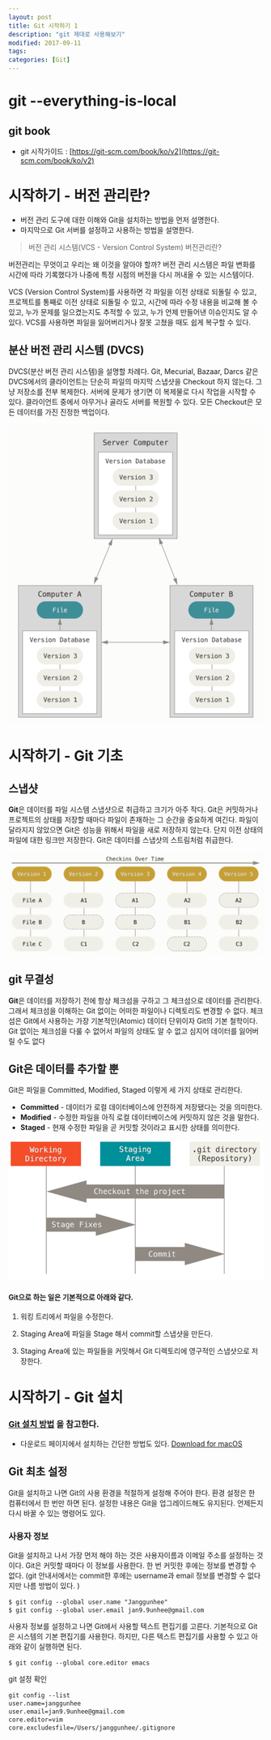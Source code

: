 ```yaml
---
layout: post
title: Git 시작하기 1
description: "git 제대로 사용해보기"
modified: 2017-09-11
tags: 
categories: [Git]
---
```


# git  --everything-is-local

## git book

- git 시작가이드 : [https://git-scm.com/book/ko/v2](https://git-scm.com/book/ko/v2)

# 시작하기 - 버전 관리란?

- 버전 관리 도구에 대한 이해와 Git을 설치하는 방법을 먼저 설명한다.
- 마지막으로 Git 서버를 설정하고 사용하는 방법을 설명한다.

> 버전 관리 시스템(VCS - Version Control System) 버전관리란? 
> 

버전관리는 무엇이고 우리는 왜 이것을 알아야 할까? 
버전 관리 시스템은 파일 변화를 시간에 따라 기록했다가 나중에 특정 시점의 버전을 다시 꺼내올 수 있는 시스템이다. 

VCS (Version Control System)를 사용하면 각 파일을 이전 상태로 되돌릴 수 있고, 프로젝트를 통째로 이전 상태로 되돌릴 수 있고, 시간에 따라 수정 내용을 비교해 볼 수 있고, 누가 문제를 일으켰는지도 추적할 수 있고, 누가 언제 만들어낸 이슈인지도 알 수 있다. VCS를 사용하면 파일을 잃어버리거나 잘못 고쳤을 때도 쉽게 복구할 수 있다.

## 분산 버전 관리 시스템 (DVCS)

DVCS(분산 버전 관리 시스템)을 설명할 차례다. Git, Mecurial, Bazaar, Darcs 같은 DVCS에서의 클라이언트는 단순히 파일의 마지막 스냅샷을 Checkout 하지 않는다. 그냥 저장소를 전부 복제한다. 서버에 문제가 생기면 이 복제물로 다시 작업을 시작할 수 있다. 클라이언트 중에서 아무거나 골라도 서버를 복원할 수 있다. 모든 Checkout은 모든 데이터를 가진 진정한 백업이다.

![](../images/git-images/dvcs.png)

# 시작하기 - Git 기초
## 스냅샷 

 **Git**은 데이터를 파일 시스템 스냅샷으로 취급하고 크기가 아주 작다. Git은 커밋하거나 프로젝트의 상태를 저장할 때마다 파일이 존재하는 그 순간을 중요하게 여긴다. 파일이 달라지지 않았으면 Git은 성능을 위해서 파일을 새로 저장하지 않는다. 단지 이전 상태의 파일에 대한 링크만 저장한다. Git은 데이터를 스냅샷의 스트림처럼 취급한다.

![](../images/git-images/snap.png)

## git 무결성 


**Git**은 데이터를 저장하기 전에 항상 체크섬을 구하고 그 체크섬으로 데이터를 관리한다. 그래서 체크섬을 이해하는 Git 없이는 어떠한 파일이나 디렉토리도 변경할 수 없다. 체크섬은 Git에서 사용하는 가장 기본적인(Atomic) 데이터 단위이자 Git의 기본 철학이다. Git 없이는 체크섬을 다룰 수 없어서 파일의 상태도 알 수 없고 심지어 데이터를 잃어버릴 수도 없다


##  Git은 데이터를 추가할 뿐

Git은 파일을 Committed, Modified, Staged 이렇게 세 가지 상태로 관리한다. 
- **Committed** - 데이터가 로컬 데이터베이스에 안전하게 저장됐다는 것을 의미한다. 
- **Modified** - 수정한 파일을 아직 로컬 데이터베이스에 커밋하지 않은 것을 말한다. 
- **Staged** - 현재 수정한 파일을 곧 커밋할 것이라고 표시한 상태를 의미한다.

![](../images/git-images/areas.png)

#### Git으로 하는 일은 기본적으로 아래와 같다.

1. 워킹 트리에서 파일을 수정한다.

2. Staging Area에 파일을 Stage 해서 commit할 스냅샷을 만든다.

3. Staging Area에 있는 파일들을 커밋해서 Git 디렉토리에 영구적인 스냅샷으로 저장한다.


# 시작하기 - Git 설치 

### [Git 설치 방법](https://git-scm.com/book/ko/v2/%EC%8B%9C%EC%9E%91%ED%95%98%EA%B8%B0-Git-%EC%84%A4%EC%B9%98) 을 참고한다. 

- 다운로드 페이지에서 설치하는 간단한 방법도 있다. 
[Download for macOS](https://desktop.github.com/)

## Git 최초 설정 

Git을 설치하고 나면 Git의 사용 환경을 적절하게 설정해 주어야 한다. 환경 설정은 한 컴퓨터에서 한 번만 하면 된다. 설정한 내용은 Git을 업그레이드해도 유지된다. 언제든지 다시 바꿀 수 있는 명령어도 있다.

### 사용자 정보

Git을 설치하고 나서 가장 먼저 해야 하는 것은 사용자이름과 이메일 주소를 설정하는 것이다. Git은 커밋할 때마다 이 정보를 사용한다.
한 번 커밋한 후에는 정보를 변경할 수 없다. 
(git 안내서에서는 commit한 후에는 username과 email 정보를 변경할 수 없다지만 나름 방법이 있다. )

```
$ git config --global user.name "Janggunhee"
$ git config --global user.email jan9.9unhee@gmail.com
```
사용자 정보를 설정하고 나면 Git에서 사용할 텍스트 편집기를 고른다. 기본적으로 Git은 시스템의 기본 편집기를 사용한다. 하지만, 다른 텍스트 편집기를 사용할 수 있고 아래와 같이 실행하면 된다.

```
$ git config --global core.editor emacs
```

git 설정 확인 

```
git config --list
user.name=janggunhee
user.email=jan9.9unhee@gmail.com
core.editor=vim
core.excludesfile=/Users/janggunhee/.gitignore
```
